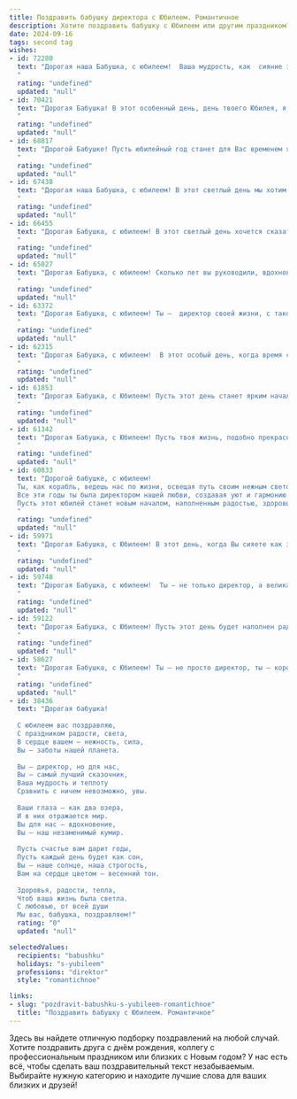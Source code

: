 ```yaml
---
title: Поздравить бабушку директора с Юбилеем. Романтичное
description: Хотите поздравить бабушку с Юбилеем или другим праздником? Наш ИИ создаст незабываемое поздравление, а вы обязательно выделитесь среди других.  
date: 2024-09-16
tags: second tag
wishes:
- id: 72280
  text: "Дорогая наша Бабушка, с юбилеем!  Ваша мудрость, как  сияние звезд, ведёт нас по жизни, а Ваша забота — как тёплый летний дождь, питает наши души.  Яркий, успешный директор, вы  всегда вдохновляли своим примером,  неутомимым  стремлением к лучшему.  Пусть этот день станет началом новой главы, полной любви, счастья и новых побед!
  "
  rating: "undefined"
  updated: "null"
- id: 70421
  text: "Дорогая Бабушка! В этот особенный день, день твоего Юбилея, я хочу поздравить тебя с праздником и выразить всю свою любовь и восхищение. Твоя мудрость, сила духа и способность управлять всем, как талантливый директор, всегда вдохновляют меня. Ты – настоящий маяк на моем жизненном пути, и я благодарен за каждый момент, проведенный рядом с тобой. Пусть этот день станет яркой страницей в твоей жизни, наполненной радостью, здоровьем и счастьем!
  "
  rating: "undefined"
  updated: "null"
- id: 68817
  text: "Дорогой Бабушке! Пусть юбилейный год станет для Вас временем ярких моментов, теплых встреч и самых светлых эмоций! Вы – директор своей жизни, а Ваша мудрость и талант всегда вдохновляли и будут вдохновлять всех, кто Вас знает. Счастья Вам, любви и много-много лет, полных радости!
  "
  rating: "undefined"
  updated: "null"
- id: 67438
  text: "Дорогая наша Бабушка, с юбилеем! В этот светлый день мы хотим поздравить Вас не только с днем рождения, но и с днем Вашей удивительной, яркой жизни, полной мудрости, доброты и любви. Вы – наша прекрасная королева, наша любимая директора, наш самый верный компас. С каждым годом Ваше сердце становится только теплее, а душа – светлее. Желаем Вам крепкого здоровья, вечного вдохновения и бесконечного счастья!
  "
  rating: "undefined"
  updated: "null"
- id: 66455
  text: "Дорогая Бабушка, с юбилеем! В этот светлый день хочется сказать, что Вы - не просто директор, а настоящая королева своего дела,  окруженная любовью и уважением. Ваша мудрость и опыт, как лучи солнца, согревают всех вокруг, а Ваша забота - словно нежный бриз,  щекочет сердце. Желаю Вам океан счастья, крепкого здоровья, чтобы  каждый день  был  наполнен радостью и  яркими  моментами!
  "
  rating: "undefined"
  updated: "null"
- id: 65027
  text: "Дорогая Бабушка, с юбилеем! Сколько лет вы руководили, вдохновляли и строили! Вы -  директор не только по профессии, но и по жизни, ведя свою большую семью к счастью и успеху.  Ваша мудрость и любовь -  это самая ценная  и  неизменная  власть в  мире!  Пусть  каждый  день  будет  наполнен  радостью,  успехом  и  нежностью близких!
  "
  rating: "undefined"
  updated: "null"
- id: 63372
  text: "Дорогая Бабушка, с юбилеем! Ты –  директор своей жизни, с такой же теплотой и мудростью, с которой управляешь своей семьей. Желаю тебе океан любви, бездонное море счастья и безоблачного неба над головой!
  "
  rating: "undefined"
  updated: "null"
- id: 62315
  text: "Дорогая Бабушка, с юбилеем!  В этот особый день, когда время словно замирает, позвольте  поздравить Вас с этим ярким событием. Ваша жизнь - это история, наполненная мудростью, любовью и бесконечной добротой. Вы - директор не только своей жизни, но и  настоящий  директор наших сердец. Пусть  каждый день  будет  окутан  теплотой  и  счастьем,  а  Ваша  душа  сияет  от  радости!  С юбилеем, дорогая  Бабушка!
  "
  rating: "undefined"
  updated: "null"
- id: 61853
  text: "Дорогая Бабушка, с Юбилеем! Пусть этот день станет ярким началом новой главы в вашей жизни, полной  радости, любви и благополучия. Ваша мудрость, опыт и неутомимая энергия всегда вдохновляют нас, а  талант руководителя - пример для каждого. Позвольте  сегодня  отдать дань уважения вашей великой душе и пожелать  несметного  счастья  на долгие годы!
  "
  rating: "undefined"
  updated: "null"
- id: 61342
  text: "Дорогая Бабушка, с Юбилеем! Пусть твоя жизнь, подобно прекрасному саду, будет наполнена яркими красками, ароматами счастья и нежностью любви. Твой талант управлять, твоя мудрость и сила духа всегда вдохновляли нас. Пусть этот день станет началом новой главы в твоей удивительной истории.
  "
  rating: "undefined"
  updated: "null"
- id: 60833
  text: "Дорогой бабушке, с юбилеем!
  Ты, как корабль, ведешь нас по жизни, освещая путь своим нежным светом.
  Все эти годы ты была директором нашей любви, создавая уют и гармонию в семье.
  Пусть этот юбилей станет новым началом, наполненным радостью, здоровьем и любовью!
  "
  rating: "undefined"
  updated: "null"
- id: 59971
  text: "Дорогая Бабушка, с Юбилеем! В этот день, когда Вы сияете как звезда, мы хотим выразить нашу бесконечную любовь и восхищение. Ваша жизнь, полная заботы и доброты, вдохновляет нас каждый день. Вы - не просто директор, Вы - настоящий руководитель, умеющий вести к успеху не только в работе, но и в жизни.  Пусть Ваше сердце всегда будет наполнено радостью и любовью, а возраст - лишь цифрой, не влияющей на Вашу молодость души.
  "
  rating: "undefined"
  updated: "null"
- id: 59748
  text: "Дорогая Бабушка, с юбилеем!  Ты — не только директор, а великая волшебница, которая творит чудеса любви и заботы. Твоя душа — светлая и прекрасная, как рассвет над морем.  Пусть каждый день дарит тебе радость, а жизнь будет наполнена счастьем, как  волшебный сад, где расцветают самые яркие цветы! 💐
  "
  rating: "undefined"
  updated: "null"
- id: 59122
  text: "Дорогая Бабушка, с Юбилеем! Пусть этот день будет наполнен радостью, цветами и теплыми объятиями, а сердце ваше будет переполнено любовью и благодарностью. Вы – прекрасный пример мудрости, доброты и силы духа. Ваш директорский талант всегда восхищал, а ваша забота согревала нас,  как солнечный лучик. Желаю  вам крепкого здоровья,  безграничного счастья и  ярких моментов в жизни!
  "
  rating: "undefined"
  updated: "null"
- id: 58627
  text: "Дорогая Бабушка, с Юбилеем! Ты – не просто директор, ты – королева своего мира, управляющая им с мудростью и добротой. Пусть каждый день искрится радостью, а любовь близких согревает тебя, как яркое солнце. Будь здорова, счастлива и всегда желанна!
  "
  rating: "undefined"
  updated: "null"
- id: 38436
  text: "Дорогая бабушка!
  
  С юбилеем вас поздравляю,
  С праздником радости, света,
  В сердце вашем — нежность, сила,
  Вы — заботы нашей планета.
  
  Вы — директор, но для нас,
  Вы — самый лучший сказочник,
  Ваша мудрость и теплоту
  Сравнить с ничем невозможно, увы.
  
  Ваши глаза — как два озера,
  И в них отражается мир.
  Вы для нас — вдохновение,
  Вы — наш незаменимый кумир.
  
  Пусть счастье вам дарит годы,
  Пусть каждый день будет как сон,
  Вы — наше солнце, наша строгость,
  Вам на сердце цветом — весенний тон.
  
  Здоровья, радости, тепла,
  Чтоб ваша жизнь была светла.
  С любовью, от всей души
  Мы вас, бабушка, поздравляем!"
  rating: "0"
  updated: "null"

selectedValues:
  recipients: "babushku"
  holidays: "s-yubileem"
  professions: "direktor"
  style: "romantichnoe"

links:
- slug: "pozdravit-babushku-s-yubileem-romantichnoe"
  title: "Поздравить бабушку с Юбилеем. Романтичное"
---
```


Здесь вы найдете отличную подборку поздравлений на любой случай. 
Хотите поздравить друга с днём рождения, коллегу с профессиональным праздником или близких с Новым годом? У нас есть всё, чтобы сделать ваш поздравительный текст незабываемым. Выбирайте нужную категорию и находите лучшие слова для ваших близких и друзей!
